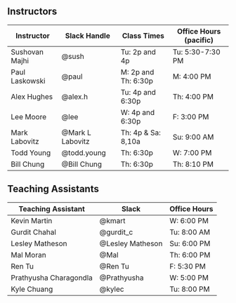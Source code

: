 ## Instructors 

| Instructor        | Slack Handle       | Class Times           | Office Hours (pacific) |
|-------------------|--------------------|-----------------------|------------------------|
| Sushovan Majhi    | @sush              | Tu: 2p and 4p         | Tu: 5:30-7:30 PM       |
| Paul Laskowski    | @paul              | M:  2p and Th: 6:30p  | M:  4:00 PM            |
| Alex Hughes       | @alex.h            | Tu: 4p and 6:30p      | Th: 4:00 PM            |
| Lee Moore         | @lee               | W:  4p and 6:30p      | F:  3:00 PM            |
| Mark Labovitz     | @Mark L Labovitz   | Th: 4p & Sa: 8,10a    | Su: 9:00 AM            |
| Todd Young        | @todd.young        | Th: 6:30p             | W:  7:00 PM            | 
| Bill Chung        | @Bill Chung        | Th: 6:30p             | Th: 8:10 PM            |

## Teaching Assistants

| Teaching Assistant     | Slack             | Office Hours   |
|------------------------|-------------------|----------------|
| Kevin Martin           | @kmart            | W: 6:00 PM     |
| Gurdit Chahal          | @gurdit_c         | Tu: 8:00 AM    |
| Lesley Matheson        | @Lesley Matheson  | Su: 6:00 PM    |
| Mal Moran              | @Mal              | Th: 6:00 PM    | 
| Ren Tu                 | @Ren Tu           | F: 5:30 PM     | 
| Prathyusha Charagondla | @Prathyusha       | W: 5:00 PM     | 
| Kyle Chuang            | @kylec            | Tu: 8:00 PM    | 

